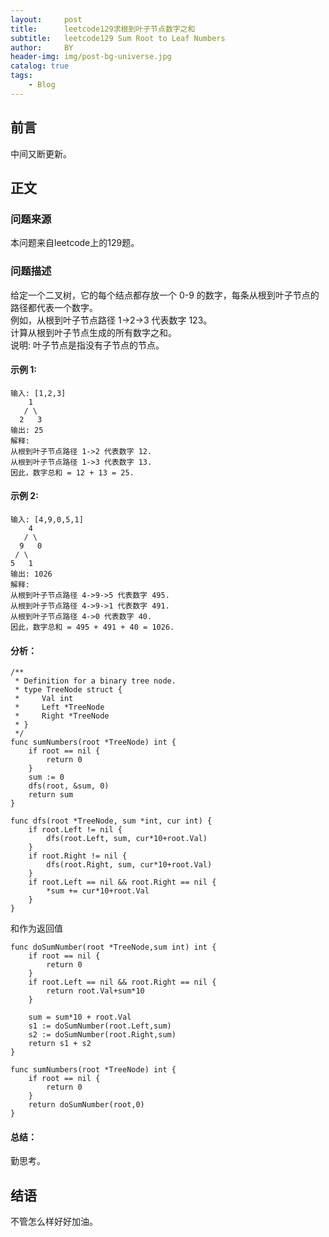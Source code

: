```yaml
---
layout:     post
title:      leetcode129求根到叶子节点数字之和
subtitle:   leetcode129 Sum Root to Leaf Numbers
author:     BY
header-img: img/post-bg-universe.jpg
catalog: true
tags:
    - Blog
---
```



## 前言

中间又断更新。

## 正文

### 问题来源

本问题来自leetcode上的129题。  

### 问题描述

给定一个二叉树，它的每个结点都存放一个 0-9 的数字，每条从根到叶子节点的路径都代表一个数字。  
例如，从根到叶子节点路径 1->2->3 代表数字 123。  
计算从根到叶子节点生成的所有数字之和。  
说明: 叶子节点是指没有子节点的节点。

#### 示例 1:
```
输入: [1,2,3]
    1
   / \
  2   3
输出: 25
解释:
从根到叶子节点路径 1->2 代表数字 12.
从根到叶子节点路径 1->3 代表数字 13.
因此，数字总和 = 12 + 13 = 25.
```

#### 示例 2:
```
输入: [4,9,0,5,1]
    4
   / \
  9   0
 / \
5   1
输出: 1026
解释:
从根到叶子节点路径 4->9->5 代表数字 495.
从根到叶子节点路径 4->9->1 代表数字 491.
从根到叶子节点路径 4->0 代表数字 40.
因此，数字总和 = 495 + 491 + 40 = 1026.
```

#### 分析：
```
/**
 * Definition for a binary tree node.
 * type TreeNode struct {
 *     Val int
 *     Left *TreeNode
 *     Right *TreeNode
 * }
 */
func sumNumbers(root *TreeNode) int {
    if root == nil {
        return 0
    }
	sum := 0
	dfs(root, &sum, 0)
	return sum
}

func dfs(root *TreeNode, sum *int, cur int) {
	if root.Left != nil {
		dfs(root.Left, sum, cur*10+root.Val)
	}
	if root.Right != nil {
		dfs(root.Right, sum, cur*10+root.Val)
	}
	if root.Left == nil && root.Right == nil {
		*sum += cur*10+root.Val
	}
}
```
和作为返回值
```
func doSumNumber(root *TreeNode,sum int) int {
	if root == nil {
		return 0
	}
	if root.Left == nil && root.Right == nil {
		return root.Val+sum*10
	}

	sum = sum*10 + root.Val
	s1 := doSumNumber(root.Left,sum)
	s2 := doSumNumber(root.Right,sum)
	return s1 + s2
}

func sumNumbers(root *TreeNode) int {
	if root == nil {
		return 0
	}
	return doSumNumber(root,0)
}
```

#### 总结：
勤思考。  

## 结语
不管怎么样好好加油。
